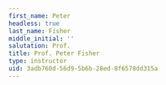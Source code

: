 ```yaml
---
first_name: Peter
headless: true
last_name: Fisher
middle_initial: ''
salutation: Prof.
title: Prof. Peter Fisher
type: instructor
uid: 3adb760d-56d9-5b6b-28ed-8f6578dd315a
---
```

